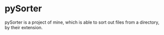# pySorter

pySorter is a project of mine, which is able to sort out files from a directory, by their extension.
